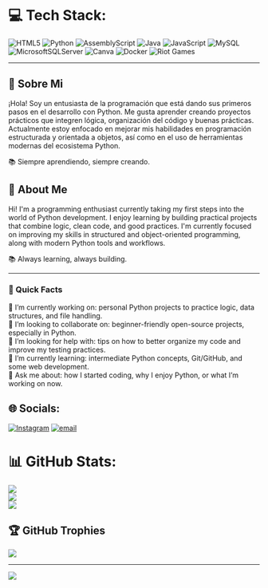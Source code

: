 # 💻 Tech Stack:
![HTML5](https://img.shields.io/badge/html5-%23E34F26.svg?style=for-the-badge&logo=html5&logoColor=white) ![Python](https://img.shields.io/badge/python-3670A0?style=for-the-badge&logo=python&logoColor=ffdd54) ![AssemblyScript](https://img.shields.io/badge/assembly%20script-%23000000.svg?style=for-the-badge&logo=assemblyscript&logoColor=white) ![Java](https://img.shields.io/badge/java-%23ED8B00.svg?style=for-the-badge&logo=openjdk&logoColor=white) ![JavaScript](https://img.shields.io/badge/javascript-%23323330.svg?style=for-the-badge&logo=javascript&logoColor=%23F7DF1E) ![MySQL](https://img.shields.io/badge/mysql-4479A1.svg?style=for-the-badge&logo=mysql&logoColor=white) ![MicrosoftSQLServer](https://img.shields.io/badge/Microsoft%20SQL%20Server-CC2927?style=for-the-badge&logo=microsoft%20sql%20server&logoColor=white) ![Canva](https://img.shields.io/badge/Canva-%2300C4CC.svg?style=for-the-badge&logo=Canva&logoColor=white) ![Docker](https://img.shields.io/badge/docker-%230db7ed.svg?style=for-the-badge&logo=docker&logoColor=white) ![Riot Games](https://img.shields.io/badge/riotgames-D32936.svg?style=for-the-badge&logo=riotgames&logoColor=white)

---

## 👋 Sobre Mi

¡Hola! Soy un entusiasta de la programación que está dando sus primeros pasos en el desarrollo con Python. Me gusta aprender creando proyectos prácticos que integren lógica, organización del código y buenas prácticas. Actualmente estoy enfocado en mejorar mis habilidades en programación estructurada y orientada a objetos, así como en el uso de herramientas modernas del ecosistema Python.

📚 Siempre aprendiendo, siempre creando.

## 👋 About Me
Hi! I'm a programming enthusiast currently taking my first steps into the world of Python development. I enjoy learning by building practical projects that combine logic, clean code, and good practices. I'm currently focused on improving my skills in structured and object-oriented programming, along with modern Python tools and workflows.

📚 Always learning, always building.

---

### 🚀 Quick Facts

🔭 I’m currently working on: personal Python projects to practice logic, data structures, and file handling.  
👯 I’m looking to collaborate on: beginner-friendly open-source projects, especially in Python.  
🤝 I’m looking for help with: tips on how to better organize my code and improve my testing practices.  
🌱 I’m currently learning: intermediate Python concepts, Git/GitHub, and some web development.  
💬 Ask me about: how I started coding, why I enjoy Python, or what I’m working on now.  

## 🌐 Socials:
[![Instagram](https://img.shields.io/badge/Instagram-%23E4405F.svg?logo=Instagram&logoColor=white)](https://instagram.com/thiago__161) [![email](https://img.shields.io/badge/Email-D14836?logo=gmail&logoColor=white)](mailto:thiagopeire123@gmail.com) 

# 📊 GitHub Stats:
![](https://github-readme-stats.vercel.app/api?username=cianuro123&theme=dark&hide_border=false&include_all_commits=false&count_private=false)<br/>
![](https://nirzak-streak-stats.vercel.app/?user=cianuro123&theme=dark&hide_border=false)<br/>
![](https://github-readme-stats.vercel.app/api/top-langs/?username=cianuro123&theme=dark&hide_border=false&include_all_commits=false&count_private=false&layout=compact)

## 🏆 GitHub Trophies
![](https://github-profile-trophy.vercel.app/?username=cianuro123&theme=radical&no-frame=false&no-bg=true&margin-w=4)

---
[![](https://visitcount.itsvg.in/api?id=cianuro123&icon=0&color=0)](https://visitcount.itsvg.in)

<!-- Proudly created with GPRM ( https://gprm.itsvg.in ) -->
